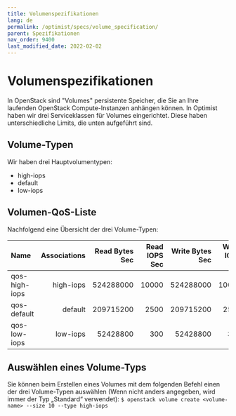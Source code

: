 ```yaml
---
title: Volumenspezifikationen
lang: de
permalink: /optimist/specs/volume_specification/
parent: Spezifikationen
nav_order: 9400
last_modified_date: 2022-02-02
---
```


# Volumenspezifikationen

In OpenStack sind "Volumes" persistente Speicher, die Sie an Ihre laufenden OpenStack Compute-Instanzen anhängen können. In Optimist haben wir drei Serviceklassen für Volumes eingerichtet. Diese haben unterschiedliche Limits, die unten aufgeführt sind.

## Volume-Typen

Wir haben drei Hauptvolumentypen:

* high-iops
* default
* low-iops

## Volumen-QoS-Liste

Nachfolgend eine Übersicht der drei Volume-Typen:

| Name          | Associations  | Read Bytes Sec | Read IOPS Sec  | Write Bytes Sec | Write IOPS Sec |
| :------------ | ------------: | -------------: | -------------: | --------------: | -------------: |
| qos-high-iops | high-iops     | 524288000      | 10000          | 524288000       | 10000          |
| qos-default   | default       | 209715200      | 2500           | 209715200       | 2500           |
| qos-low-iops  | low-iops      | 52428800       | 300            | 52428800        | 300            |

## Auswählen eines Volume-Typs

Sie können beim Erstellen eines Volumes mit dem folgenden Befehl einen der drei Volume-Typen auswählen (Wenn nicht anders angegeben, wird immer der Typ „Standard“ verwendet):
`$ openstack volume create <volume-name> --size 10 --type high-iops`
